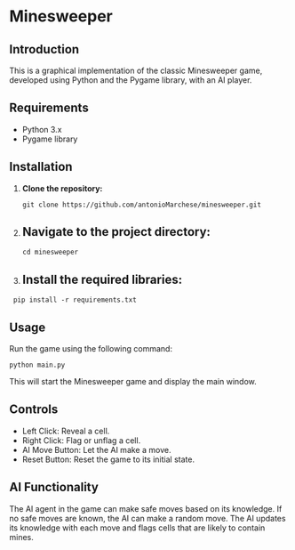 # Minesweeper 

## Introduction
This is a graphical implementation of the classic Minesweeper game, developed using Python and the Pygame library, with an AI player.

## Requirements
- Python 3.x
- Pygame library

## Installation
1. **Clone the repository:**
   ```
   git clone https://github.com/antonioMarchese/minesweeper.git
   ```
2. ## Navigate to the project directory:
   ```
   cd minesweeper
   ```

3. ## Install the required libraries:
  ```
   pip install -r requirements.txt
   ```

## Usage
Run the game using the following command:

```
python main.py
```

This will start the Minesweeper game and display the main window.

## Controls
* Left Click: Reveal a cell.
* Right Click: Flag or unflag a cell.
* AI Move Button: Let the AI make a move.
* Reset Button: Reset the game to its initial state.

## AI Functionality
The AI agent in the game can make safe moves based on its knowledge. If no safe moves are known, the AI can make a random move. The AI updates its knowledge with each move and flags cells that are likely to contain mines.
